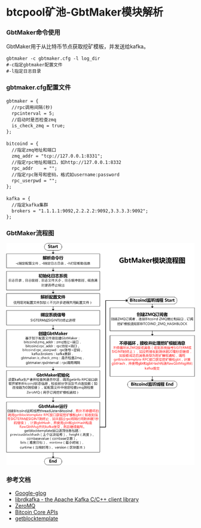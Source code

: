 # btcpool矿池-GbtMaker模块解析

### GbtMaker命令使用

GbtMaker用于从比特币节点获取挖矿模板，并发送给kafka。

```
gbtmaker -c gbtmaker.cfg -l log_dir
#-c指定gbtmaker配置文件
#-l指定日志目录
```

### gbtmaker.cfg配置文件

```
gbtmaker = {
  //rpc调用间隔(秒)
  rpcinterval = 5;
  //启动时是否检查zmq
  is_check_zmq = true;
};

bitcoind = {
  //指定zmq地址和端口
  zmq_addr = "tcp://127.0.0.1:8331";
  //指定rpc地址和端口，如http://127.0.0.1:8332
  rpc_addr    = "";
  //指定rpc账号和密码，格式如username:password
  rpc_userpwd = "";
};

kafka = {
  //指定kafka集群
  brokers = "1.1.1.1:9092,2.2.2.2:9092,3.3.3.3:9092";
};
```

### GbtMaker流程图

![](GbtMaker.png)

### 参考文档

* [Google-glog](http://www.xstring.cn/wiki/doku.php?id=apidoc:xlibrary:%E6%97%A5%E5%BF%97%E5%BA%93:glog)
* [librdkafka - the Apache Kafka C/C++ client library](https://github.com/edenhill/librdkafka)
* [ZeroMQ](https://github.com/zeromq/libzmq)
* [Bitcoin Core APIs](https://bitcoin.org/en/developer-reference#bitcoin-core-apis)
* [getblocktemplate](https://en.bitcoin.it/wiki/Getblocktemplate)